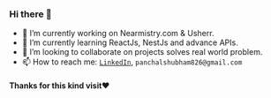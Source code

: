 ### Hi there 👋

<!--
**ShubhamPanchal007/ShubhamPanchal007** is a ✨ _special_ ✨ repository because its `README.md` (this file) appears on your GitHub profile.
-->

- 🔭 I’m currently working on Nearmistry.com & Usherr.
- 🌱 I’m currently learning ReactJs, NestJs and advance APIs.
- 👯 I’m looking to collaborate on projects solves real world problem.  
- 📫 How to reach me: [`LinkedIn`](https://in.linkedin.com/in/shubham-panchal-4530901b5), `panchalshubham826@gmail.com`
 #### Thanks for this kind visit❤️
 
